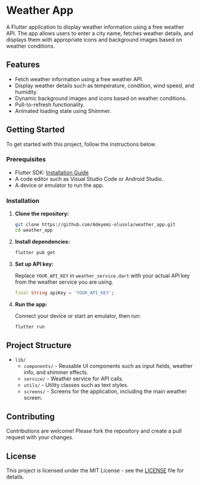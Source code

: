 # Weather App

A Flutter application to display weather information using a free weather API. The app allows users to enter a city name, fetches weather details, and displays them with appropriate icons and background images based on weather conditions.

## Features

- Fetch weather information using a free weather API.
- Display weather details such as temperature, condition, wind speed, and humidity.
- Dynamic background images and icons based on weather conditions.
- Pull-to-refresh functionality.
- Animated loading state using Shimmer.



## Getting Started

To get started with this project, follow the instructions below.

### Prerequisites

- Flutter SDK: [Installation Guide](https://flutter.dev/docs/get-started/install)
- A code editor such as Visual Studio Code or Android Studio.
- A device or emulator to run the app.

### Installation 

1. **Clone the repository:**

    ```bash
    git clone https://github.com/Adeyemi-olusola/weather_app.git
    cd weather_app
    ```

2. **Install dependencies:**

    ```bash
    flutter pub get
    ```

3. **Set up API key:**

    Replace `YOUR_API_KEY` in `weather_service.dart` with your actual API key from the weather service you are using.

    ```dart
    final String apiKey = 'YOUR_API_KEY';
    ```

4. **Run the app:**

    Connect your device or start an emulator, then run:

    ```bash
    flutter run
    ```

## Project Structure

- `lib/`
  - `components/` - Reusable UI components such as input fields, weather info, and shimmer effects.
  - `service/` - Weather service for API calls.
  - `utils/` - Utility classes such as text styles.
  - `screens/` - Screens for the application, including the main weather screen.

## Contributing

Contributions are welcome! Please fork the repository and create a pull request with your changes.

## License

This project is licensed under the MIT License - see the [LICENSE](LICENSE) file for details.
